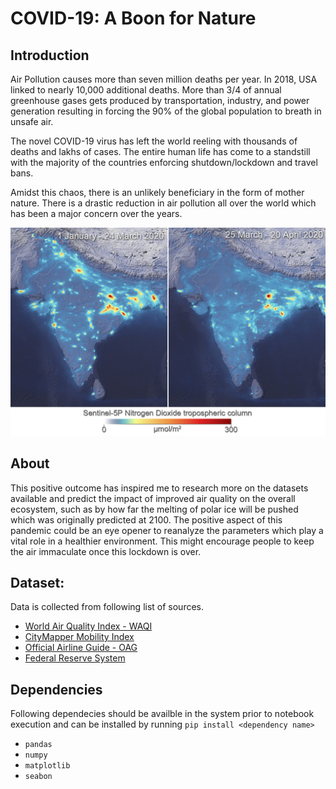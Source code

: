 # COVID-19: A Boon for Nature


## Introduction
Air Pollution causes more than seven million deaths per year. In 2018, USA linked to nearly 10,000 additional deaths. More than 3/4 of annual greenhouse gases gets produced by transportation, industry, and power generation resulting in forcing the 90% of the global population to breath in unsafe air.</br>

The novel COVID-19 virus has left the world reeling with thousands of deaths and lakhs of cases. The entire human life has come to a standstill with the majority of the countries enforcing shutdown/lockdown and travel bans.</br>

Amidst this chaos, there is an unlikely beneficiary in the form of mother nature. There is a drastic reduction in air pollution
all over the world which has been a major concern over the years.

![NO2 concentration over India](images/NO2_con_over_India.jpg)

## About
This positive outcome has inspired me to research more on the datasets available and predict the impact of improved air quality on the overall ecosystem, such as by how far the melting of polar ice will be pushed which was originally predicted at 2100. The positive aspect of this pandemic could be an eye opener to reanalyze the parameters which play a vital role in a healthier environment. This might encourage people to keep the air immaculate once this lockdown is over.

## Dataset:
Data is collected from following list of sources.
* [World Air Quality Index - WAQI](https://waqi.info/)
* [CityMapper Mobility Index](https://www.data.gouv.fr/en/datasets/citymapper-mobility-index/)
* [Official Airline Guide - OAG](https://www.oag.com/)
* [Federal Reserve System](https://www.federalreserve.gov/data.htm)

## Dependencies
Following dependecies should be availble in the system prior to notebook execution and can be installed by running `pip install <dependency name>`
* `pandas`
* `numpy`
* `matplotlib`
* `seabon`
